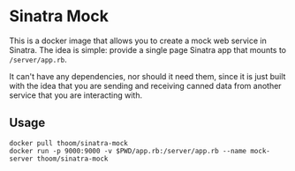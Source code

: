 Sinatra Mock
============

This is a docker image that allows you to create a mock web service in Sinatra.
The idea is simple: provide a single page Sinatra app that mounts to `/server/app.rb`.

It can't have any dependencies, nor should it need them, since it is just built with
the idea that you are sending and receiving canned data from another service that
you are interacting with.


Usage
-----

    docker pull thoom/sinatra-mock
    docker run -p 9000:9000 -v $PWD/app.rb:/server/app.rb --name mock-server thoom/sinatra-mock
